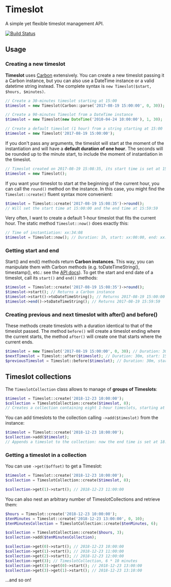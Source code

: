 # Timeslot
A simple yet flexible timeslot management API.

[![Build Status](https://travis-ci.org/gpaddis/timeslot.svg?branch=master)](https://travis-ci.org/gpaddis/timeslot)

## Usage
### Creating a new timeslot
**Timeslot** uses [Carbon](https://github.com/briannesbitt/Carbon) extensively. You can create a new timeslot passing it a Carbon instance, but you can also use a DateTime instance or a valid datetime string instead. The complete syntax is `new Timeslot($start, $hours, $minutes)`.
```php
// Create a 30-minutes timeslot starting at 15:00
$timeslot = new Timeslot(Carbon::parse('2017-08-19 15:00:00', 0, 30));

// Create a 90-minutes Timeslot from a DateTime instance
$timeslot = new Timeslot(new DateTime('2010-04-24 10:00:00'), 1, 30);

// Create a default timeslot (1 hour) from a string starting at 15:00
$timeslot = new Timeslot('2017-08-19 15:00:00');
```
If you don't pass any arguments, the timeslot will start at the moment of the instantiation and will have a **default duration of one hour**. The seconds will be rounded up to the minute start, to include the moment of instantiation in the timeslot.
```php
// Timeslot created on 2017-08-19 15:08:35, its start time is set at 15:08:00
$timeslot = new Timeslot();
```
If you want your timeslot to start at the beginning of the current hour, you can call the `round()` method on the instance. In this case, you might find the `Timeslot::create()` fluent syntax more convenient:
```php
$timeslot = Timeslot::create('2017-08-19 15:08:35')->round();
// Will set the start time at 15:00:00 and the end time at 15:59:59
```
Very often, I want to create a default 1-hour timeslot that fits the current hour. The static method `Timeslot::now()` does exactly this:
```php
// Time of instantiation: xx:34:08
$timeslot = Timeslot::now(); // Duration: 1h, start: xx:00:00, end: xx:59:59
```
### Getting start and end
Start() and end() methods return **Carbon instances**. This way, you can manipulate them with Carbon methods (e.g. toDateTimeString(), timestamp(), etc.: see the [API docs](http://carbon.nesbot.com/docs/)).
To get the start and end date of a timeslot, call its `start()` and `end()` methods:
```php
$timeslot = Timeslot::create('2017-08-19 15:08:35')->round();
$timeslot->start(); // Returns a Carbon instance
$timeslot->start()->toDateTimeString(); // Returns 2017-08-19 15:00:00
$timeslot->end()->toDateTimeString(); // Returns 2017-08-19 15:59:59
```
### Creating previous and next timeslot with after() and before()
These methods create timeslots with a duration identical to that of the timeslot passed. The method `before()` will create a timeslot ending where the current starts, the method `after()` will create one that starts where the current ends.
```php
$timeslot = new Timeslot('2017-08-19 15:00:00', 0, 30); // Duration: 30m, start: 15:00:00, end: 15:29:59
$nextTimeslot = Timeslot::after($timeslot); // Duration: 30m, start: 15:30:00, end: 15:59:59
$previousTimeslot = Timeslot::before($timeslot); // Duration: 30m, start: 14:30:00, end: 14:59:59
```

## Timeslot collections
The `TimeslotCollection` class allows to manage of **groups of Timeslots**:
```php
$timeslot = Timeslot::create('2018-12-23 10:00:00');
$collection = TimeslotCollection::create($timeslot, 8);
// Creates a collection containing eight 1-hour timeslots, starting at 10:00:00 and ending at 17:59:59.
```
You can add timeslots to the collection calling `->add($timeslot)` from the instance:
```php
$timeslot = Timeslot::create('2018-12-23 18:00:00');
$collection->add($timeslot);
// Appends a timeslot to the collection: now the end time is set at 18:59:59.
```
### Getting a timeslot in a collection
You can use `->get($offset)` to get a Timeslot:
```php
$timeslot = Timeslot::create('2018-12-23 10:00:00');
$collection = TimeslotCollection::create($timeslot, 8);

$collection->get(1)->start(); // 2018-12-23 11:00:00
```
You can also nest an arbitrary number of TimeslotCollections and retrieve them:
```php
$hours = Timeslot::create('2018-12-23 10:00:00');
$tenMinutes = Timeslot::create('2018-12-23 13:00:00', 0, 10);
$tenMinutesCollection = TimeslotCollection::create($tenMinutes, 6);

$collection = TimeslotCollection::create($hours, 3);
$collection->add($tenMinutesCollection);

$collection->get(0)->start(); // 2018-12-23 10:00:00
$collection->get(1)->start(); // 2018-12-23 11:00:00
$collection->get(2)->start(); // 2018-12-23 12:00:00
$collection->get(3); // TimeslotCollection, 6 * 10 minutes
$collection->get(3)->get(0)->start(); // 2018-12-23 13:00:00
$collection->get(3)->get(1)->start(); // 2018-12-23 13:10:00
```
...and so on!
